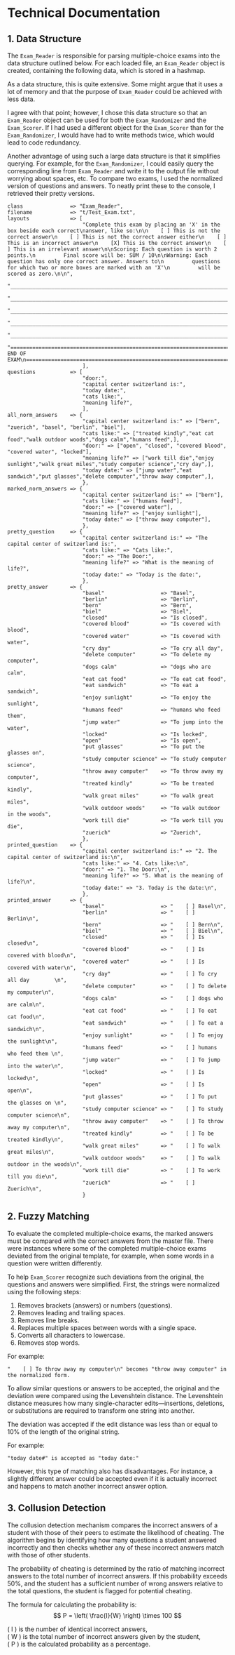 # Technical Documentation

## 1. Data Structure 
The `Exam_Reader` is responsible for parsing multiple-choice exams into the data structure outlined below. For each loaded file, an `Exam_Reader` object is created, containing the following data, which is stored in a hashmap.

As a data structure, this is quite extensive. Some might argue that it uses a lot of memory and that the purpose of `Exam_Reader` could be achieved with less data.

I agree with that point; however, I chose this data structure so that an `Exam_Reader` object can be used for both the `Exam_Randomizer` and the `Exam_Scorer`. If I had used a different object for the `Exam_Scorer` than for the `Exam_Randomizer`, I would have had to write methods twice, which would lead to code redundancy.

Another advantage of using such a large data structure is that it simplifies querying. For example, for the `Exam_Randomizer`, I could easily query the corresponding line from `Exam_Reader` and write it to the output file without worrying about spaces, etc. To compare two exams, I used the normalized version of questions and answers. To neatly print these to the console, I retrieved their pretty versions.


```    
class               => "Exam_Reader",
filename            => "t/Test_Exam.txt",
layouts             => [
                        "Complete this exam by placing an 'X' in the box beside each correct\nanswer, like so:\n\n    [ ] This is not the correct answer\n    [ ] This is not the correct answer either\n    [ ] This is an incorrect answer\n    [X] This is the correct answer\n    [ ] This is an irrelevant answer\n\nScoring: Each question is worth 2 points.\n         Final score will be: SUM / 10\n\nWarning: Each question has only one correct answer. Answers to\n         questions for which two or more boxes are marked with an 'X'\n         will be scored as zero.\n\n",
                        "________________________________________________________________________________\n\nQ\nA\n",
                        "________________________________________________________________________________\n\n\nQ\nA\n",
                        "________________________________________________________________________________\n\n\nQ\nA\n",
                        "________________________________________________________________________________\n\n\nQ\nA\n",
                        "________________________________________________________________________________\n\n\nQ\nA\n\n\n",
                        "================================================================================\n                                  END OF EXAM\n================================================================================\n",
                        ],
questions           => [
                        "door:",
                        "capital center switzerland is:",
                        "today date:",
                        "cats like:",
                        "meaning life?",
                        ],
all_norm_answers    => {
                        "capital center switzerland is:" => ["bern", "zuerich", "basel", "berlin", "biel"],
                        "cats like:" => ["treated kindly","eat cat food","walk outdoor woods","dogs calm","humans feed",],
                        "door:" => ["open", "closed", "covered blood", "covered water", "locked"],
                        "meaning life?" => ["work till die","enjoy sunlight","walk great miles","study computer science","cry day",],
                        "today date:" => ["jump water","eat sandwich","put glasses","delete computer","throw away computer",],
                        },                        
marked_norm_answers => {
                        "capital center switzerland is:" => ["bern"],
                        "cats like:" => ["humans feed"],
                        "door:" => ["covered water"],
                        "meaning life?" => ["enjoy sunlight"],
                        "today date:" => ["throw away computer"],
                        },
pretty_question     => {
                        "capital center switzerland is:" => "The capital center of switzerland is:",
                        "cats like:" => "Cats like:",
                        "door:" => "The Door:",
                        "meaning life?" => "What is the meaning of life?",
                        "today date:" => "Today is the date:",
                        },
pretty_answer       => {
                        "basel"                  => "Basel",
                        "berlin"                 => "Berlin",
                        "bern"                   => "Bern",
                        "biel"                   => "Biel",
                        "closed"                 => "Is closed",
                        "covered blood"          => "Is covered with blood",
                        "covered water"          => "Is covered with water",
                        "cry day"                => "To cry all day",
                        "delete computer"        => "To delete my computer",
                        "dogs calm"              => "dogs who are calm",
                        "eat cat food"           => "To eat cat food",
                        "eat sandwich"           => "To eat a sandwich",
                        "enjoy sunlight"         => "To enjoy the sunlight",
                        "humans feed"            => "humans who feed them",
                        "jump water"             => "To jump into the water",
                        "locked"                 => "Is locked",
                        "open"                   => "Is open",
                        "put glasses"            => "To put the glasses on",
                        "study computer science" => "To study computer science",
                        "throw away computer"    => "To throw away my computer",
                        "treated kindly"         => "To be treated kindly",
                        "walk great miles"       => "To walk great miles",
                        "walk outdoor woods"     => "To walk outdoor in the woods",
                        "work till die"          => "To work till you die",
                        "zuerich"                => "Zuerich",
                        },
printed_question    => {
                        "capital center switzerland is:" => "2. The capital center of switzerland is:\n",
                        "cats like:" => "4. Cats like:\n",
                        "door:" => "1. The Door:\n",
                        "meaning life?" => "5. What is the meaning of life?\n",
                        "today date:" => "3. Today is the date:\n",
                        },
printed_answer      => {
                        "basel"                  => "    [ ] Basel\n",
                        "berlin"                 => "    [ ] Berlin\n",
                        "bern"                   => "    [ ] Bern\n",
                        "biel"                   => "    [ ] Biel\n",
                        "closed"                 => "    [ ] Is closed\n",
                        "covered blood"          => "    [ ] Is covered with blood\n",
                        "covered water"          => "    [ ] Is covered with water\n",
                        "cry day"                => "    [ ] To cry all day        \n",
                        "delete computer"        => "    [ ] To delete my computer\n",
                        "dogs calm"              => "    [ ] dogs who are calm\n",
                        "eat cat food"           => "    [ ] To eat cat food\n",
                        "eat sandwich"           => "    [ ] To eat a sandwich\n",
                        "enjoy sunlight"         => "    [ ] To enjoy the sunlight\n",
                        "humans feed"            => "    [ ] humans who feed them \n",
                        "jump water"             => "    [ ] To jump into the water\n",
                        "locked"                 => "    [ ] Is locked\n",
                        "open"                   => "    [ ] Is open\n",
                        "put glasses"            => "    [ ] To put the glasses on \n",
                        "study computer science" => "    [ ] To study computer science\n",
                        "throw away computer"    => "    [ ] To throw away my computer\n",
                        "treated kindly"         => "    [ ] To be treated kindly\n",
                        "walk great miles"       => "    [ ] To walk great miles\n",
                        "walk outdoor woods"     => "    [ ] To walk outdoor in the woods\n",
                        "work till die"          => "    [ ] To work till you die\n",
                        "zuerich"                => "    [ ] Zuerich\n",
                        }
```

## 2. Fuzzy Matching 
To evaluate the completed multiple-choice exams, the marked answers must be compared with the correct answers from the master file. There were instances where some of the completed multiple-choice exams deviated from the original template, for example, when some words in a question were written differently.

To help `Exam_Scorer` recognize such deviations from the original, the questions and answers were simplified. First, the strings were normalized using the following steps:

1. Removes brackets (answers) or numbers (questions).
2. Removes leading and trailing spaces.
3. Removes line breaks.
4. Replaces multiple spaces between words with a single space.
5. Converts all characters to lowercase.
6. Removes stop words.

For example:
```
"    [ ] To throw away my computer\n" becomes "throw away computer" in the normalized form.
```

To allow similar questions or answers to be accepted, the original and the deviation were compared using the Levenshtein distance. The Levenshtein distance measures how many single-character edits—insertions, deletions, or substitutions are required to transform one string into another.

The deviation was accepted if the edit distance was less than or equal to 10% of the length of the original string.

For example:
```
"today date#" is accepted as "today date:"
```

However, this type of matching also has disadvantages. For instance, a slightly different answer could be accepted even if it is actually incorrect and happens to match another incorrect answer option.
 
## 3. Collusion Detection 
The collusion detection mechanism compares the incorrect answers of a student with those of their peers to estimate the likelihood of cheating. The algorithm begins by identifying how many questions a student answered incorrectly and then checks whether any of these incorrect answers match with those of other students.

The probability of cheating is determined by the ratio of matching incorrect answers to the total number of incorrect answers. If this probability exceeds 50%, and the student has a sufficient number of wrong answers relative to the total questions, the student is flagged for potential cheating.

The formula for calculating the probability is:
$$
P = \left( \frac{I}{W} \right) \times 100
$$

\( I \) is the number of identical incorrect answers,  
\( W \) is the total number of incorrect answers given by the student,  
\( P \) is the calculated probability as a percentage.
